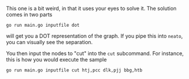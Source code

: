 This one is a bit weird, in that it uses your eyes to solve it. The solution comes in two parts

```
go run main.go inputfile dot
```

will get you a DOT representation of the graph. If you pipe this into `neato`, you can visually see the separation.

You then input the nodes to "cut" into the `cut` subcommand. For instance, this is how you would execute the sample

```
go run main.go inputfile cut htj,pcc dlk,pjj bbg,htb
```
